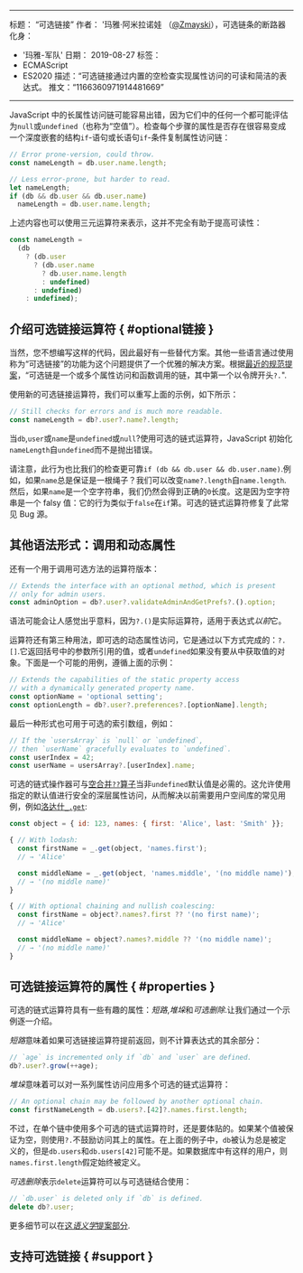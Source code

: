 ***

标题： “可选链接”
作者： '玛雅·阿米拉诺娃 （[@Zmayski](https://twitter.com/Zmayski)），可选链条的断路器
化身：

*   '玛雅-军队'
    日期： 2019-08-27
    标签：
*   ECMAScript
*   ES2020
    描述：“可选链接通过内置的空检查实现属性访问的可读和简洁的表达式。
    推文：“1166360971914481669”

***

JavaScript 中的长属性访问链可能容易出错，因为它们中的任何一个都可能评估为`null`或`undefined`（也称为“空值”）。检查每个步骤的属性是否存在很容易变成一个深度嵌套的结构`if`-语句或长语句`if`-条件复制属性访问链：

```js
// Error prone-version, could throw.
const nameLength = db.user.name.length;

// Less error-prone, but harder to read.
let nameLength;
if (db && db.user && db.user.name)
  nameLength = db.user.name.length;
```

上述内容也可以使用三元运算符来表示，这并不完全有助于提高可读性：

```js
const nameLength =
  (db
    ? (db.user
      ? (db.user.name
        ? db.user.name.length
        : undefined)
      : undefined)
    : undefined);
```

## 介绍可选链接运算符 { #optional链接 }

当然，您不想编写这样的代码，因此最好有一些替代方案。其他一些语言通过使用称为“可选链接”的功能为这个问题提供了一个优雅的解决方案。根据[最近的规范提案](https://github.com/tc39/proposal-optional-chaining)，“可选链是一个或多个属性访问和函数调用的链，其中第一个以令牌开头`?.`".

使用新的可选链接运算符，我们可以重写上面的示例，如下所示：

```js
// Still checks for errors and is much more readable.
const nameLength = db?.user?.name?.length;
```

当`db`,`user`或`name`是`undefined`或`null`?使用可选的链式运算符，JavaScript 初始化`nameLength`自`undefined`而不是抛出错误。

请注意，此行为也比我们的检查更可靠`if (db && db.user && db.user.name)`.例如，如果`name`总是保证是一根绳子？我们可以改变`name?.length`自`name.length`.然后，如果`name`是一个空字符串，我们仍然会得到正确的`0`长度。这是因为空字符串是一个 falsy 值：它的行为类似于`false`在`if`第。可选的链式运算符修复了此常见 Bug 源。

## 其他语法形式：调用和动态属性

还有一个用于调用可选方法的运算符版本：

```js
// Extends the interface with an optional method, which is present
// only for admin users.
const adminOption = db?.user?.validateAdminAndGetPrefs?.().option;
```

语法可能会让人感觉出乎意料，因为`?.()`是实际运算符，适用于表达式*以前*它。

运算符还有第三种用法，即可选的动态属性访问，它是通过以下方式完成的：`?.[]`.它返回括号中的参数所引用的值，或者`undefined`如果没有要从中获取值的对象。下面是一个可能的用例，遵循上面的示例：

```js
// Extends the capabilities of the static property access
// with a dynamically generated property name.
const optionName = 'optional setting';
const optionLength = db?.user?.preferences?.[optionName].length;
```

最后一种形式也可用于可选的索引数组，例如：

```js
// If the `usersArray` is `null` or `undefined`,
// then `userName` gracefully evaluates to `undefined`.
const userIndex = 42;
const userName = usersArray?.[userIndex].name;
```

可选的链式操作器可与[空合并`??`算子](/features/nullish-coalescing)当非`undefined`默认值是必需的。这允许使用指定的默认值进行安全的深层属性访问，从而解决以前需要用户空间库的常见用例，例如[洛达什`_.get`](https://lodash.dev/docs/4.17.15#get):

```js
const object = { id: 123, names: { first: 'Alice', last: 'Smith' }};

{ // With lodash:
  const firstName = _.get(object, 'names.first');
  // → 'Alice'

  const middleName = _.get(object, 'names.middle', '(no middle name)');
  // → '(no middle name)'
}

{ // With optional chaining and nullish coalescing:
  const firstName = object?.names?.first ?? '(no first name)';
  // → 'Alice'

  const middleName = object?.names?.middle ?? '(no middle name)';
  // → '(no middle name)'
}
```

## 可选链接运算符的属性 { #properties }

可选的链式运算符具有一些有趣的属性：*短路*,*堆垛*和*可选删除*.让我们通过一个示例逐一介绍。

*短路*意味着如果可选链接运算符提前返回，则不计算表达式的其余部分：

```js
// `age` is incremented only if `db` and `user` are defined.
db?.user?.grow(++age);
```

*堆垛*意味着可以对一系列属性访问应用多个可选的链式运算符：

```js
// An optional chain may be followed by another optional chain.
const firstNameLength = db.users?.[42]?.names.first.length;
```

不过，在单个链中使用多个可选的链式运算符时，还是要体贴的。如果某个值被保证为空，则使用`?.`不鼓励访问其上的属性。在上面的例子中，`db`被认为总是被定义的，但是`db.users`和`db.users[42]`可能不是。如果数据库中有这样的用户，则`names.first.length`假定始终被定义。

*可选删除*表示`delete`运算符可以与可选链结合使用：

```js
// `db.user` is deleted only if `db` is defined.
delete db?.user;
```

更多细节可以在[这*语义学*提案部分](https://github.com/tc39/proposal-optional-chaining#semantics).

## 支持可选链接 { #support }

<feature-support chrome="80 https://bugs.chromium.org/p/v8/issues/detail?id=9553"
              firefox="74 https://bugzilla.mozilla.org/show_bug.cgi?id=1566143"
              safari="13.1 https://bugs.webkit.org/show_bug.cgi?id=200199"
              nodejs="14 https://medium.com/@nodejs/node-js-version-14-available-now-8170d384567e"
              babel="yes https://babeljs.io/docs/en/babel-plugin-proposal-optional-chaining"></feature-support>
